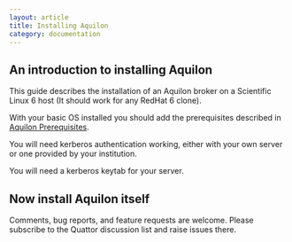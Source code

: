 ```yaml
---
layout: article
title: Installing Aquilon
category: documentation
---
```


An introduction to installing Aquilon
-------------------------------------

This guide describes the installation of an Aquilon broker on a Scientific Linux 6 host (It should work for  any RedHat 6 clone).

With your basic OS installed you should add the prerequisites described in [Aquilon Prerequisites](http://quattor.org/documentation/2012/10/31/aquilon-prerequisites.html).

You will need kerberos authentication working, either with your own server or one provided by your institution.

You will need a kerberos keytab for your server.

Now install Aquilon itself
--------------------------

Comments, bug reports, and feature requests are welcome.  Please
subscribe to the Quattor discussion list and raise issues there.
